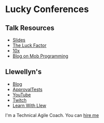 # Lucky Conferences

## Talk Resources

* [Slides](https://github.com/isidore/Talks/raw/master/Slides/Lucky%20Conference.pptx)
* [The Luck Factor](https://www.amazon.com/The-Luck-Factor-Richard-Wiseman-audiobook/dp/B015RXKBZ8/)
* [10x](https://www.youtube.com/watch?v=1Bv1-6EX70s)
* [Blog on Mob Programming](http://engineering.appfolio.com/appfolio-engineering/2014/03/17/my-experience-with-mob-programming
)

## Llewellyn's <!-- include: llewellyn.md -->

* [Blog](https://llewellynfalco.blogspot.com/)
* [ApprovalTests](https://github.com/approvals/)
* [YouTube](https://www.youtube.com/user/isidoreus/videos)
* [Twitch](https://www.twitch.tv/llewellynfalco)
* [Learn With Llew](https://github.com/LearnWithLlew)

I'm a Technical Agile Coach. You can [hire me](http://llewellynfalco.blogspot.com/p/hire-me.html)
 <!-- endInclude -->
